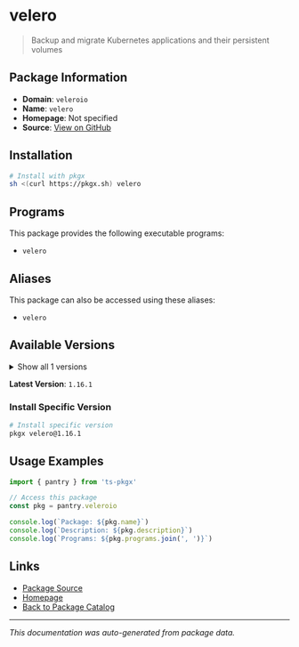 # velero

> Backup and migrate Kubernetes applications and their persistent volumes

## Package Information

- **Domain**: `veleroio`
- **Name**: `velero`
- **Homepage**: Not specified
- **Source**: [View on GitHub](https://github.com/pkgxdev/pantry/tree/main/projects/velero.io/package.yml)

## Installation

```bash
# Install with pkgx
sh <(curl https://pkgx.sh) velero
```

## Programs

This package provides the following executable programs:

- `velero`

## Aliases

This package can also be accessed using these aliases:

- `velero`

## Available Versions

<details>
<summary>Show all 1 versions</summary>

- `1.16.1`

</details>

**Latest Version**: `1.16.1`

### Install Specific Version

```bash
# Install specific version
pkgx velero@1.16.1
```

## Usage Examples

```typescript
import { pantry } from 'ts-pkgx'

// Access this package
const pkg = pantry.veleroio

console.log(`Package: ${pkg.name}`)
console.log(`Description: ${pkg.description}`)
console.log(`Programs: ${pkg.programs.join(', ')}`)
```

## Links

- [Package Source](https://github.com/pkgxdev/pantry/tree/main/projects/velero.io/package.yml)
- [Homepage](#)
- [Back to Package Catalog](../package-catalog.md)

---

*This documentation was auto-generated from package data.*
